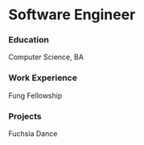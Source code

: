 # Software Engineer

### Education
Computer Science, BA

### Work Experience
Fung Fellowship

### Projects
Fuchsia Dance
